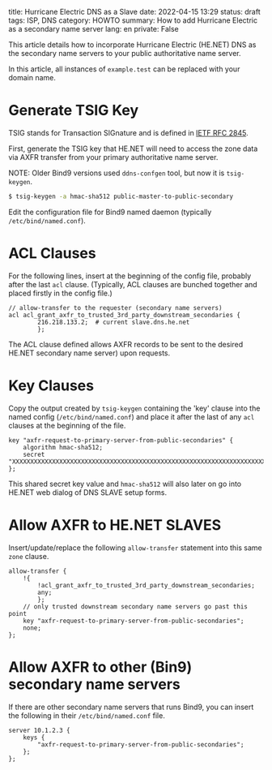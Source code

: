 title: Hurricane Electric DNS as a Slave
date: 2022-04-15 13:29
status: draft
tags: ISP, DNS
category: HOWTO
summary: How to add Hurricane Electric as a secondary name server
lang: en
private: False

This article details how to incorporate Hurricane Electric (HE.NET) DNS as the secondary name servers to your public authoritative name server.

In this article, all instances of `example.test` can be replaced with your domain name.

# Generate TSIG Key 

TSIG stands for Transaction SIGnature and is defined in [IETF RFC 2845](https://datatracker.ietf.org/doc/html/rfc8945).

First, generate the TSIG key that HE.NET will need to access the zone data via AXFR transfer from your primary authoritative name server.

NOTE: Older Bind9 versions used `ddns-confgen` tool, but now it is `tsig-keygen`.

```bash
$ tsig-keygen -a hmac-sha512 public-master-to-public-secondary
```

Edit the configuration file for Bind9 named daemon (typically `/etc/bind/named.conf`).

# ACL Clauses

For the following lines, insert at the beginning of the config file, probably after the last `acl` clause.  (Typically, ACL clauses are bunched together and placed firstly in the config file.)

```nginx
// allow-transfer to the requester (secondary name servers)
acl acl_grant_axfr_to_trusted_3rd_party_downstream_secondaries {
        216.218.133.2;  # current slave.dns.he.net
        };
```

The ACL clause defined  allows AXFR records to be sent to the desired HE.NET secondary name server) upon requests.


# Key Clauses

Copy the output created by `tsig-keygen` containing the 'key' clause into the named config (`/etc/bind/named.conf`) and place it after the last of any `acl` clauses at the beginning of the file.

```nginx
key "axfr-request-to-primary-server-from-public-secondaries" {
    algorithm hmac-sha512;
    secret "XXXXXXXXXXXXXXXXXXXXXXXXXXXXXXXXXXXXXXXXXXXXXXXXXXXXXXXXXXXXXXXXXXXXXXXXXXXXXXXXXXXXXX==";
};
```

This shared secret key value and `hmac-sha512` will also later on go into HE.NET web dialog of DNS SLAVE setup forms.


# Allow AXFR to HE.NET SLAVES

Insert/update/replace the following `allow-transfer` statement into this same `zone` clause.

```nginx
allow-transfer {
    !{
        !acl_grant_axfr_to_trusted_3rd_party_downstream_secondaries;
        any;
        };
    // only trusted downstream secondary name servers go past this point
    key "axfr-request-to-primary-server-from-public-secondaries";
    none;
};
```

# Allow AXFR to other (Bin9) secondary name servers

If there are other secondary name servers that runs Bind9, you can insert the following in their `/etc/bind/named.conf` file.


```nginx
server 10.1.2.3 {
    keys { 
        "axfr-request-to-primary-server-from-public-secondaries";
    };
};
```
